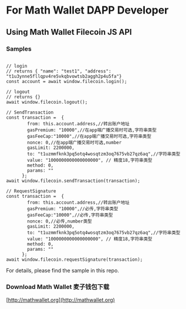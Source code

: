 # For Math Wallet DAPP Developer

## Using Math Wallet Filecoin JS API

### Samples

```

// login
// returns { "name": "test1", "address": "t1u3ynne5fllqpv4re5vkqbvowtsb2aggh2p4u5fa"}
const account = await window.filecoin.login();

// logout
// returns {}
await window.filecoin.logout();

// SendTransaction
const transaction =  {
        from: this.account.address,//转出账户地址
        gasPremium: "10000",//在app端广播交易时可选,字符串类型
        gasFeeCap:"10000",//在app端广播交易时可选,字符串类型
        nonce: 0,//在app端广播交易时可选,number
        gasLimit: 2200000,
        to: "t1uzmmfknk3pq5otq4wosqtzm3oq7675vb27qz6aq",//字符串类型
        value: "1000000000000000000", // 精度18,字符串类型
        method: 0,
        params: ""
      };
await window.filecoin.sendTransaction(transaction);

// RequestSignature
const transaction =  {
        from: this.account.address,//转出账户地址
        gasPremium: "10000",//必传,字符串类型
        gasFeeCap:"10000",//必传,字符串类型
        nonce: 0,//必传,number类型
        gasLimit: 2200000,
        to: "t1uzmmfknk3pq5otq4wosqtzm3oq7675vb27qz6aq",//字符串类型
        value: "1000000000000000000", // 精度18,字符串类型
        method: 0,
        params: ""
      };
await window.filecoin.requestSignature(transaction);

```
For details, please find the sample in this repo.

### Download Math Wallet 麦子钱包下载

[http://mathwallet.org](http://mathwallet.org)


